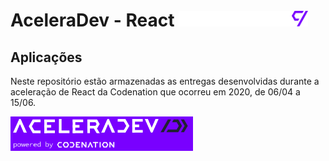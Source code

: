 <h1>AceleraDev - React <img src="./img/codenation.svg" height="25"> </h1>

<h2>Aplicações</h2>

Neste repositório estão armazenadas as entregas desenvolvidas durante a aceleração de React da Codenation que ocorreu em 2020, de 06/04 a 15/06.

<img src="./img/aceleradev.png" >